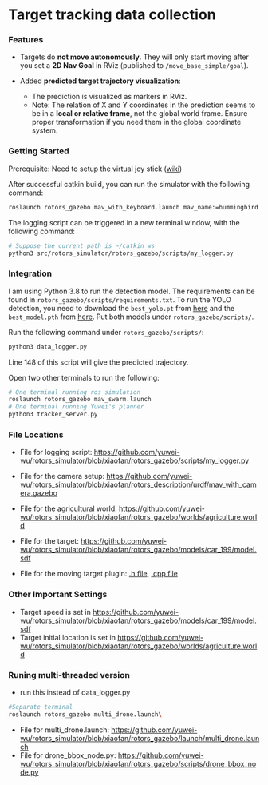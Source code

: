 # Target tracking data collection

### Features

* Targets do **not move autonomously**. They will only start moving after you set a **2D Nav Goal** in RViz (published to `/move_base_simple/goal`).
* Added **predicted target trajectory visualization**:

  * The prediction is visualized as markers in RViz.
  * Note: The relation of X and Y coordinates in the prediction seems to be in a **local or relative frame**, not the global world frame. Ensure proper transformation if you need them in the global coordinate system.
 
  
### Getting Started

Prerequisite: Need to setup the virtual joy stick ([wiki](https://github.com/ethz-asl/rotors_simulator/wiki/Setup-virtual-keyboard-joystick))

After successful catkin build, you can run the simulator with the following command:

```bash
roslaunch rotors_gazebo mav_with_keyboard.launch mav_name:=hummingbird world_name:=agriculture
```

The logging script can be triggered in a new terminal window, with the following command:

```bash
# Suppose the current path is ~/catkin_ws
python3 src/rotors_simulator/rotors_gazebo/scripts/my_logger.py

```

### Integration
I am using Python 3.8 to run the detection model. The requirements can be found in `rotors_gazebo/scripts/requirements.txt`.
To run the YOLO detection, you need to download the `best_yolo.pt` from [here](https://drive.google.com/file/d/13hKl5SC1ntilpZSolp6-cfXE_w6vSSQH/view?usp=sharing) and the `best_model.pth` from [here](https://drive.google.com/file/d/1BcnYvoRmn2784whT3mFO7aKgoJ9nPx3D/view?usp=sharing). Put both models under `rotors_gazebo/scripts/`.

Run the following command under `rotors_gazebo/scripts/`:
```bash
python3 data_logger.py
```
Line 148 of this script will give the predicted trajectory.

Open two other terminals to run the following:
```bash
# One terminal running ros simulation
roslaunch rotors_gazebo mav_swarm.launch
# One terminal running Yuwei's planner
python3 tracker_server.py
```

### File Locations

* File for logging script: https://github.com/yuwei-wu/rotors_simulator/blob/xiaofan/rotors_gazebo/scripts/my_logger.py
* File for the camera setup: https://github.com/yuwei-wu/rotors_simulator/blob/xiaofan/rotors_description/urdf/mav_with_camera.gazebo

* File for the agricultural world: https://github.com/yuwei-wu/rotors_simulator/blob/xiaofan/rotors_gazebo/worlds/agriculture.world
* File for the target: https://github.com/yuwei-wu/rotors_simulator/blob/xiaofan/rotors_gazebo/models/car_199/model.sdf
* File for the moving target plugin: [.h file](https://github.com/yuwei-wu/rotors_simulator/blob/xiaofan/rotors_gazebo_plugins/include/rotors_gazebo_plugins/moving_target_plugin.h), [.cpp file](https://github.com/yuwei-wu/rotors_simulator/blob/xiaofan/rotors_gazebo_plugins/src/moving_target_plugin.cpp)

### Other Important Settings
* Target speed is set in https://github.com/yuwei-wu/rotors_simulator/blob/xiaofan/rotors_gazebo/models/car_199/model.sdf
* Target initial location is set in https://github.com/yuwei-wu/rotors_simulator/blob/xiaofan/rotors_gazebo/worlds/agriculture.world


### Runing multi-threaded version
* run this instead of data_logger.py
```bash
#Separate terminal
roslaunch rotors_gazebo multi_drone.launch\
```

* File for multi_drone.launch: https://github.com/yuwei-wu/rotors_simulator/blob/xiaofan/rotors_gazebo/launch/multi_drone.launch
* File for drone_bbox_node.py: https://github.com/yuwei-wu/rotors_simulator/blob/xiaofan/rotors_gazebo/scripts/drone_bbox_node.py
